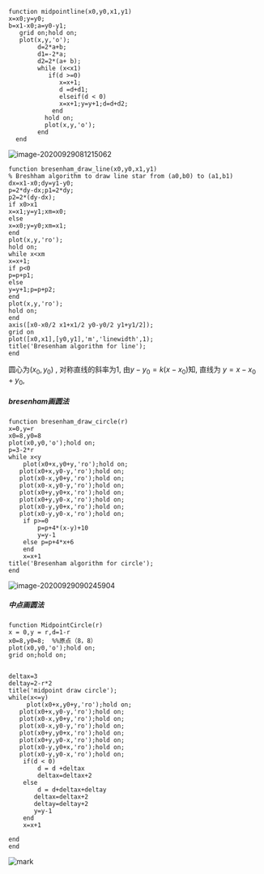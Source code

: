 ```
function midpointline(x0,y0,x1,y1)
x=x0;y=y0;
b=x1-x0;a=y0-y1;
   grid on;hold on;
   plot(x,y,'o');
        d=2*a+b;
        d1=-2*a;
        d2=2*(a+ b);
        while (x<x1)
           if(d >=0) 
              x=x+1;
              d =d+d1;
              elseif(d < 0)
              x=x+1;y=y+1;d=d+d2;
            end
          hold on;
          plot(x,y,'o');
        end
  end

```



![image-20200929081215062](C:%5CUsers%5C53055%5CAppData%5CRoaming%5CTypora%5Ctypora-user-images%5Cimage-20200929081215062.png)







```
function bresenham_draw_line(x0,y0,x1,y1)
% Breshham algorithm to draw line star from (a0,b0) to (a1,b1)
dx=x1-x0;dy=y1-y0;
p=2*dy-dx;p1=2*dy;
p2=2*(dy-dx);
if x0>x1 
x=x1;y=y1;xm=x0;
else
x=x0;y=y0;xm=x1;
end
plot(x,y,'ro');
hold on;
while x<xm
x=x+1;
if p<0
p=p+p1;
else
y=y+1;p=p+p2;
end
plot(x,y,'ro');
hold on;
end
axis([x0-x0/2 x1+x1/2 y0-y0/2 y1+y1/2]);
grid on
plot([x0,x1],[y0,y1],'m','linewidth',1);
title('Bresenham algorithm for line');
end
```







圆心为$(x_0,y_0)$ , 对称直线的斜率为1,   由$y-y_0=k(x-x_0)$知,    直线为 $y=x-x_0+y_0$,   

##### bresenham画圆法

```
function bresenham_draw_circle(r)
x=0,y=r
x0=8,y0=8
plot(x0,y0,'o');hold on;
p=3-2*r
while x<y
    plot(x0+x,y0+y,'ro');hold on;
   plot(x0+x,y0-y,'ro');hold on;
   plot(x0-x,y0+y,'ro');hold on;
   plot(x0-x,y0-y,'ro');hold on;
   plot(x0+y,y0+x,'ro');hold on;
   plot(x0+y,y0-x,'ro');hold on;
   plot(x0-y,y0+x,'ro');hold on;
   plot(x0-y,y0-x,'ro');hold on;
    if p>=0
        p=p+4*(x-y)+10
        y=y-1
    else p=p+4*x+6
    end
    x=x+1
title('Bresenham algorithm for circle');
end
```

![image-20200929090245904](C:%5CUsers%5C53055%5CAppData%5CRoaming%5CTypora%5Ctypora-user-images%5Cimage-20200929090245904.png)



##### 中点画圆法

```
function MidpointCircle(r)
x = 0,y = r,d=1-r
x0=8,y0=8;  %%原点（8，8）
plot(x0,y0,'o');hold on;
grid on;hold on;


deltax=3
deltay=2-r*2
title('midpoint draw circle');
while(x<=y)
     plot(x0+x,y0+y,'ro');hold on;
   plot(x0+x,y0-y,'ro');hold on;
   plot(x0-x,y0+y,'ro');hold on;
   plot(x0-x,y0-y,'ro');hold on;
   plot(x0+y,y0+x,'ro');hold on;
   plot(x0+y,y0-x,'ro');hold on;
   plot(x0-y,y0+x,'ro');hold on;
   plot(x0-y,y0-x,'ro');hold on;
    if(d < 0)
        d = d +deltax
        deltax=deltax+2
    else
        d = d+deltax+deltay
       deltax=deltax+2
       deltay=deltay+2
       y=y-1
    end
    x=x+1
    
end
end
```

![mark](http://mally.oss-cn-qingdao.aliyuncs.com/PicGo上传的图片/20200929/091706103.png)

